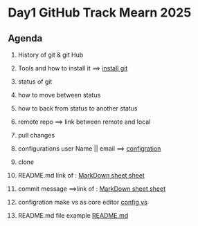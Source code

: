 # Day1 GitHub Track Mearn 2025
## Agenda 
1. History of git & git Hub
2. Tools and how to install it ==> [ install git](https://git-scm.com/downloads)
3. status of git 
4.  how to move between status 
5. how to back from status to another status
6. remote repo ==> link between remote and local 
7. pull changes
8. configurations user Name || email ==>  [configration ](https://git-scm.com/book/en/v2/Customizing-Git-Git-Configuration)
9. clone 
10. README.md  link of :	[MarkDown sheet sheet ](https://www.markdownguide.org/cheat-sheet/)

11. commit message ==>link of :	[MarkDown sheet sheet ](https://eqraatech.com/git-commit-message-cheatsheet/#:~:text=%D9%88%D8%B1%D9%82%D8%A9%20%D9%88%D9%82%D9%84%D9%85%20%D9%88%D9%87%D9%86%D8%AA%D9%83%D9%84%D9%85%20%D8%B9%D9%86%20%D8%A7%D9%84%D9%80,%D8%A5%D9%8A%D9%87%20%D8%A7%D9%84%D9%84%D9%8A%20%D8%A7%D8%AA%D8%BA%D9%8A%D8%B1%20%D9%81%D9%8A%20%D8%A7%D9%84%D9%83%D9%88%D8%AF.) 

12. configration make vs as core editor [config vs ](https://git-scm.com/book/en/v2/Appendix-C:-Git-Commands-Setup-and-Config) 

13. README.md file example [README.md](https://github.com/facebook/react)